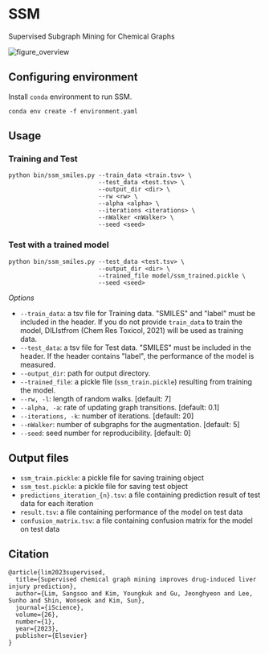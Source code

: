 # SSM
Supervised Subgraph Mining for Chemical Graphs

![figure_overview](https://user-images.githubusercontent.com/25650482/201132237-31a1bc7b-9292-479e-91b1-385f6368a31d.JPG)

## Configuring environment
Install `conda` environment to run SSM.
```
conda env create -f environment.yaml
```

## Usage

### Training and Test
```
python bin/ssm_smiles.py --train_data <train.tsv> \
                         --test_data <test.tsv> \
                         --output_dir <dir> \
                         --rw <rw> \
                         --alpha <alpha> \
                         --iterations <iterations> \
                         --nWalker <nWalker> \
                         --seed <seed>
```

### Test with a trained model
```
python bin/ssm_smiles.py --test_data <test.tsv> \
                         --output_dir <dir> \
                         --trained_file model/ssm_trained.pickle \
                         --seed <seed>
```

*Options*

- `--train_data`: a tsv file for Training data. "SMILES" and "label" must be included in the header. If you do not provide `train_data` to train the model, DILIstfrom (Chem Res Toxicol, 2021) will be used as training data.
- `--test_data`: a tsv file for Test data. "SMILES" must be included in the header. If the header contains "label", the performance of the model is measured.
- `--output_dir`: path for output directory.
- `--trained_file`: a pickle file (`ssm_train.pickle`) resulting from training the model.
- `--rw, -l`: length of random walks. [default: 7]
- `--alpha, -a`: rate of updating graph transitions. [default: 0.1]
- `--iterations, -k`: number of iterations. [default: 20]
- `--nWalker`: number of subgraphs for the augmentation. [default: 5]
- `--seed`: seed number for reproducibility. [default: 0]

## Output files
- `ssm_train.pickle`: a pickle file for saving training object
- `ssm_test.pickle`: a pickle file for saving test object
- `predictions_iteration_{n}.tsv`: a file containing prediction result of test data for each iteration
- `result.tsv`: a file containing performance of the model on test data
- `confusion_matrix.tsv`: a file containing confusion matrix for the model on test data

## Citation
```
@article{lim2023supervised,
  title={Supervised chemical graph mining improves drug-induced liver injury prediction},
  author={Lim, Sangsoo and Kim, Youngkuk and Gu, Jeonghyeon and Lee, Sunho and Shin, Wonseok and Kim, Sun},
  journal={iScience},
  volume={26},
  number={1},
  year={2023},
  publisher={Elsevier}
}
```
